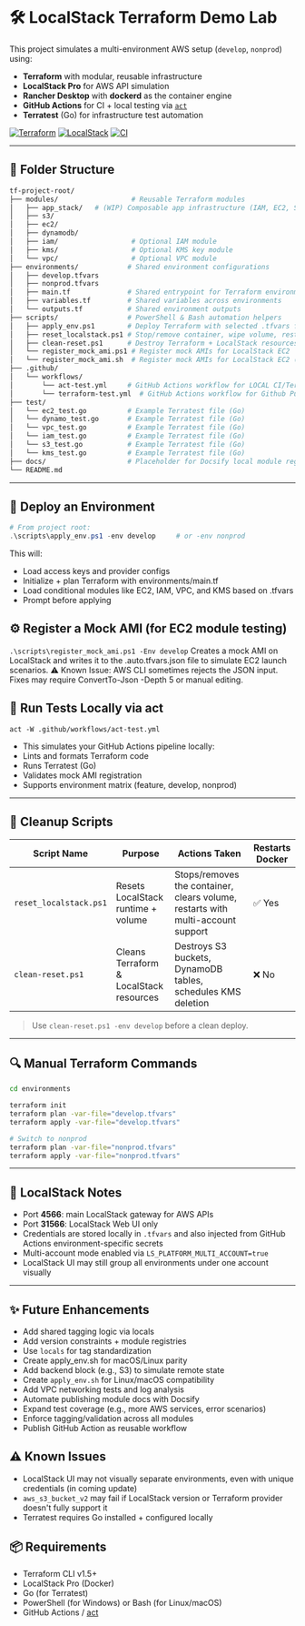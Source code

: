 # 🛠️ LocalStack Terraform Demo Lab

This project simulates a multi-environment AWS setup (`develop`, `nonprod`) using:
- **Terraform** with modular, reusable infrastructure
- **LocalStack Pro** for AWS API simulation
- **Rancher Desktop** with **dockerd** as the container engine
- **GitHub Actions** for CI + local testing via [`act`](https://github.com/nektos/act)
- **Terratest** (Go) for infrastructure test automation


[![Terraform](https://img.shields.io/badge/IaC-Terraform-blue)](https://www.terraform.io/)
[![LocalStack](https://img.shields.io/badge/Simulated-AWS-lightgrey)](https://localstack.cloud)
[![CI](https://github.com/enturesting/cloudsimulation_localstack/actions/workflows/terraform-test.yml/badge.svg)](https://github.com/enturesting/cloudsimulation_localstack/actions)

---

## 📁 Folder Structure

```bash
tf-project-root/
├── modules/                  # Reusable Terraform modules
│   ├── app_stack/   # (WIP) Composable app infrastructure (IAM, EC2, S3, Dynamo)
│   ├── s3/
│   ├── ec2/
│   ├── dynamodb/
│   ├── iam/                  # Optional IAM module
│   ├── kms/                  # Optional KMS key module
│   └── vpc/                  # Optional VPC module
├── environments/            # Shared environment configurations
│   ├── develop.tfvars
│   ├── nonprod.tfvars
│   ├── main.tf              # Shared entrypoint for Terraform environments
│   ├── variables.tf         # Shared variables across environments
│   └── outputs.tf           # Shared environment outputs
├── scripts/                 # PowerShell & Bash automation helpers
│   ├── apply_env.ps1        # Deploy Terraform with selected .tfvars file
│   ├── reset_localstack.ps1 # Stop/remove container, wipe volume, restart
│   ├── clean-reset.ps1      # Destroy Terraform + LocalStack resources (no restart)
│   └── register_mock_ami.ps1 # Register mock AMIs for LocalStack EC2
│   └── register_mock_ami.sh  # Register mock AMIs for LocalStack EC2 (bash version)
├── .github/
│   └── workflows/
│       └── act-test.yml     # GitHub Actions workflow for LOCAL CI/Terratest using ACT
│       └── terraform-test.yml  # GitHub Actions workflow for Github Push CI/Terratest
├── test/
│   └── ec2_test.go          # Example Terratest file (Go)
│   └── dynamo_test.go       # Example Terratest file (Go)
│   └── vpc_test.go          # Example Terratest file (Go)
│   └── iam_test.go          # Example Terratest file (Go)
│   └── s3_test.go           # Example Terratest file (Go)
│   └── kms_test.go          # Example Terratest file (Go)
├── docs/                    # Placeholder for Docsify local module registry
└── README.md

```

---

## 🚀 Deploy an Environment
```powershell
# From project root:
.\scripts\apply_env.ps1 -env develop     # or -env nonprod
```
This will:
- Load access keys and provider configs
- Initialize + plan Terraform with environments/main.tf
- Load conditional modules like EC2, IAM, VPC, and KMS based on .tfvars
- Prompt before applying

## ⚙️ Register a Mock AMI (for EC2 module testing)
`.\scripts\register_mock_ami.ps1 -Env develop`
Creates a mock AMI on LocalStack and writes it to the .auto.tfvars.json file to simulate EC2 launch scenarios.
⚠️ Known Issue: AWS CLI sometimes rejects the JSON input. Fixes may require ConvertTo-Json -Depth 5 or manual editing.

## 🧪 Run Tests Locally via act
`act -W .github/workflows/act-test.yml`
- This simulates your GitHub Actions pipeline locally:
- Lints and formats Terraform code
- Runs Terratest (Go)
- Validates mock AMI registration
- Supports environment matrix (feature, develop, nonprod)

---

## 🧼 Cleanup Scripts
| Script Name            | Purpose                                  | Actions Taken                                                                  | Restarts Docker |
|------------------------|------------------------------------------|----------------------------------------------------------------------------------|-----------------|
| `reset_localstack.ps1` | Resets LocalStack runtime + volume       | Stops/removes the container, clears volume, restarts with multi-account support | ✅ Yes          |
| `clean-reset.ps1`      | Cleans Terraform & LocalStack resources  | Destroys S3 buckets, DynamoDB tables, schedules KMS deletion                   | ❌ No           |

> Use `clean-reset.ps1 -env develop` before a clean deploy.

---

## 🔍 Manual Terraform Commands
```bash
cd environments

terraform init
terraform plan -var-file="develop.tfvars"
terraform apply -var-file="develop.tfvars"

# Switch to nonprod
terraform plan -var-file="nonprod.tfvars"
terraform apply -var-file="nonprod.tfvars"
```

---

## 🔧 LocalStack Notes
- Port **4566**: main LocalStack gateway for AWS APIs
- Port **31566**: LocalStack Web UI only
- Credentials are stored locally in `.tfvars` and also injected from GitHub Actions environment-specific secrets
- Multi-account mode enabled via `LS_PLATFORM_MULTI_ACCOUNT=true`
- LocalStack UI may still group all environments under one account visually
---

## ✨ Future Enhancements
- Add shared tagging logic via locals
- Add version constraints + module registries
- Use `locals` for tag standardization
- Create apply_env.sh for macOS/Linux parity
- Add backend block (e.g., S3) to simulate remote state
- Create `apply_env.sh` for Linux/macOS compatibility
- Add VPC networking tests and log analysis
- Automate publishing module docs with Docsify
- Expand test coverage (e.g., more AWS services, error scenarios)
- Enforce tagging/validation across all modules
- Publish GitHub Action as reusable workflow

## ⚠️ Known Issues
- LocalStack UI may not visually separate environments, even with unique credentials (in coming update)
- `aws_s3_bucket_v2` may fail if LocalStack version or Terraform provider doesn't fully support it
- Terratest requires Go installed + configured locally

## 📦 Requirements

- Terraform CLI v1.5+
- LocalStack Pro (Docker)
- Go (for Terratest)
- PowerShell (for Windows) or Bash (for Linux/macOS)
- GitHub Actions / [act](https://github.com/nektos/act)
